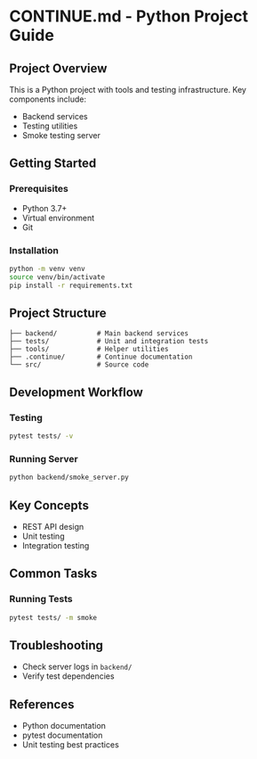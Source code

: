 # CONTINUE.md - Python Project Guide

## Project Overview
This is a Python project with tools and testing infrastructure. Key components include:
- Backend services
- Testing utilities
- Smoke testing server

## Getting Started
### Prerequisites
- Python 3.7+
- Virtual environment
- Git

### Installation
```bash
python -m venv venv
source venv/bin/activate
pip install -r requirements.txt
```

## Project Structure
```
├── backend/          # Main backend services
├── tests/            # Unit and integration tests
├── tools/            # Helper utilities
├── .continue/        # Continue documentation
└── src/              # Source code
```

## Development Workflow
### Testing
```bash
pytest tests/ -v
```

### Running Server
```bash
python backend/smoke_server.py
```

## Key Concepts
- REST API design
- Unit testing
- Integration testing

## Common Tasks
### Running Tests
```bash
pytest tests/ -m smoke
```

## Troubleshooting
- Check server logs in `backend/`
- Verify test dependencies

## References
- Python documentation
- pytest documentation
- Unit testing best practices

```